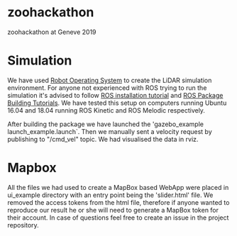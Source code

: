 # zoohackathon
zoohackathon at Geneve 2019

# Simulation

We have used [Robot Operating System](https://www.ros.org/) to create the LiDAR simulation environment. For anyone not experienced with ROS trying to run the simulation it's advised to follow [ROS installation tutorial](http://wiki.ros.org/kinetic/Installation) and [ROS Package Building Tutorials](http://wiki.ros.org/ROS/Tutorials/BuildingPackages). We have tested this setup on computers running Ubuntu 16.04 and 18.04 running ROS Kinetic and ROS Melodic respectively.

After building the package we have launched the 'gazebo_example launch_example.launch`. Then we manually sent a velocity request by publishing to "/cmd_vel" topic. We had visualised the data in rviz.

# Mapbox

All the files we had used to create a MapBox based WebApp were placed in ui_example directory with an entry point being the 'slider.html' file. We removed the access tokens from the html file, therefore if anyone wanted to reproduce our result he or she will need to generate a MapBox token for their account. In case of questions feel free to create an issue in the project repository.
